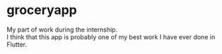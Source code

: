 # groceryapp

My part of work during the internship.  
I think that this app is probably one of my best work I have ever done in Flutter.
